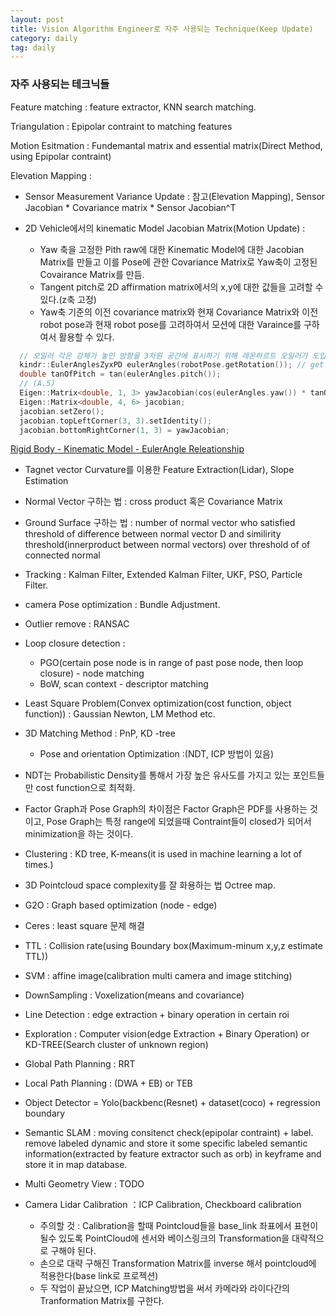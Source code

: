 ```yaml
---
layout: post
title: Vision Algorithm Engineer로 자주 사용되는 Technique(Keep Update)
category: daily
tag: daily
---
```


### 자주 사용되는 테크닉들

Feature matching : feature extractor, KNN search matching.

Triangulation : Epipolar contraint to matching features

Motion Esitmation : Fundemantal matrix and essential matrix(Direct Method, using Epipolar contraint)


Elevation Mapping :
- Sensor Measurement Variance Update : 참고(Elevation Mapping), Sensor Jacobian * Covariance matrix * Sensor Jacobian^T

- 2D Vehicle에서의 kinematic Model Jacobian Matrix(Motion Update) :
  - Yaw 축을 고정한 Pith raw에 대한 Kinematic Model에 대한 Jacobian Matrix를 만들고 이를 Pose에 관한 Covariance Matrix로 Yaw축이 고정된 Covairance Matrix를 만듬.
  - Tangent pitch로 2D affirmation matrix에서의 x,y에 대한 값들을 고려할 수 있다.(z축 고정)
  - Yaw축 기준의 이전 covariance matrix와 현재 Covariance Matrix와 이전 robot pose과 현재 robot pose를 고려하여서 모션에 대한 Varaince를 구하여서 활용할 수 있다.

```c++
  // 오일러 각은 강체가 놓인 방향을 3차원 공간에 표시하기 위해 레온하르트 오일러가 도입한 세 개의 각도이다. 즉, 3차원 회전군 SO의 한 좌표계다. 3차원 공간에 놓인 강체의 방향은 오일러 각도를 사용하여 세 번의 회전을 통해 얻을 수 있다.
  kindr::EulerAnglesZyxPD eulerAngles(robotPose.getRotation()); // get eulerangle(오일러각)
  double tanOfPitch = tan(eulerAngles.pitch());
  // (A.5)
  Eigen::Matrix<double, 1, 3> yawJacobian(cos(eulerAngles.yaw()) * tanOfPitch, sin(eulerAngles.yaw()) * tanOfPitch, 1.0);
  Eigen::Matrix<double, 4, 6> jacobian;
  jacobian.setZero();
  jacobian.topLeftCorner(3, 3).setIdentity();
  jacobian.bottomRightCorner(1, 3) = yawJacobian;
```

[Rigid Body - Kinematic Model - EulerAngle Releationship](https://ece.montana.edu/seniordesign/archive/SP14/UnderwaterNavigation/Euler%20Angles.html)


- Tagnet vector Curvature를 이용한 Feature Extraction(Lidar), Slope Estimation

- Normal Vector 구하는 법 : cross product 혹은 Covariance Matrix

- Ground Surface 구하는 법 :  number of normal vector who satisfied threshold of difference between normal vector D and similirity threshold(innerproduct between normal vectors) over threshold of of connected normal

- Tracking : Kalman Filter, Extended Kalman Filter, UKF, PSO, Particle Filter.

- camera Pose optimization : Bundle Adjustment.

- Outlier remove : RANSAC

- Loop closure detection :
  - PGO(certain pose node is in range of past pose node, then loop closure) - node matching
  - BoW, scan context - descriptor matching

- Least Square Problem(Convex optimization(cost function, object function)) : Gaussian Newton, LM Method etc.

- 3D Matching Method : PnP, KD -tree
  - Pose and orientation Optimization :(NDT, ICP 방법이 있음)

- NDT는 Probabilistic Density를 통해서 가장 높은 유사도를 가지고 있는 포인트들만 cost function으로 최적화.

- Factor Graph과 Pose Graph의 차이점은 Factor Graph은 PDF를 사용하는 것이고, Pose Graph는 특정 range에 되었을때 Contraint들이 closed가 되어서 minimization을 하는 것이다.

- Clustering : KD tree, K-means(it is used in machine learning a lot of times.)

- 3D Pointcloud space complexity를 잘 화용하는 법 Octree map.

- G2O : Graph based optimization (node - edge)
- Ceres : least square 문제 해결

- TTL : Collision rate(using Boundary box(Maximum-minum x,y,z estimate TTL))

- SVM : affine image(calibration multi camera and image stitching)

- DownSampling : Voxelization(means and covariance)

- Line Detection : edge extraction + binary operation in certain roi

- Exploration : Computer vision(edge Extraction + Binary Operation) or KD-TREE(Search cluster of unknown region)

- Global Path Planning : RRT

- Local Path Planning : (DWA + EB) or TEB

- Object Detector = Yolo(backbenc(Resnet) + dataset(coco) + regression boundary

- Semantic SLAM : moving consitenct check(epipolar contraint) + label. remove labeled dynamic and store it some specific labeled semantic information(extracted by feature extractor such as orb) in keyframe and store it in map database.

- Multi Geometry View : TODO

- Camera Lidar Calibration ：ICP Calibration, Checkboard calibration
  - 주의할 것 : Calibration을 할때 Pointcloud들을 base_link 좌표에서 표현이 될수 있도록 PointCloud에 센서와 베이스링크의 Transformation을 대략적으로 구해야 된다.
  - 손으로 대략 구해진 Transformation Matrix를 inverse 해서 pointcloud에 적용한다(base link로 프로젝션)
  - 두 작업이 끝났으면, ICP Matching방법을 써서 카메라와 라이다간의 Tranformation Matrix를 구한다.
  
